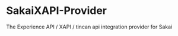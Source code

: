 SakaiXAPI-Provider
==================

The Experience API / XAPI / tincan api integration provider for Sakai
